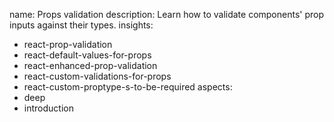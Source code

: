 name: Props validation
description: Learn how to validate components' prop inputs against their types.
insights:
  - react-prop-validation
  - react-default-values-for-props
  - react-enhanced-prop-validation
  - react-custom-validations-for-props
  - react-custom-proptype-s-to-be-required
aspects:
  - deep
  - introduction
 

